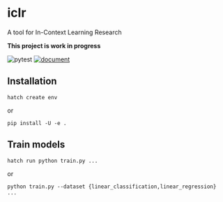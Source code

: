 # iclr

A tool for In-Context Learning Research

**This project is work in progress**

![pytest](https://github.com/moskomule/iclr/workflows/pytest/badge.svg)
[![document](https://img.shields.io/static/v1?label=doc&message=iclr&color=blue)](https://moskomule.github.io/iclr)

## Installation

```
hatch create env
```

or

```
pip install -U -e .
```

## Train models

```
hatch run python train.py ...
```

or

```
python train.py --dataset {linear_classification,linear_regression} ...
```